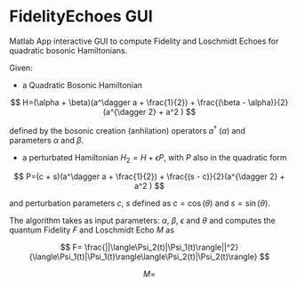 # FidelityEchoes GUI

Matlab App interactive GUI to compute Fidelity and Loschmidt Echoes for quadratic bosonic Hamiltonians.

Given: 
  - a Quadratic Bosonic Hamiltonian

  $$ H=(\alpha + \beta)(a^\dagger a + \frac{1}{2}) + \frac{(\beta - \alpha)}{2}(a^{\dagger 2} + a^2 ) $$

defined by the bosonic creation (anhilation) operators $a^\dagger$ ($a$) and parameters $\alpha$ and $\beta$.

  - a perturbated Hamiltonian $H_2 = H + \epsilon P$, with $P$ also in the quadratic form
  
  $$ P=(c + s)(a^\dagger a + \frac{1}{2}) + \frac{(s - c)}{2}(a^{\dagger 2} + a^2 ) $$
  
  and perturbation parameters $c$, $s$ defined as $c=\cos(\theta)$ and $s=\sin(\theta)$.
  
  The algorithm takes as input parameters: $\alpha$, $\beta$, $\epsilon$ and $\theta$ and computes the quantum Fidelity $F$ and Loschmidt Echo $M$ as
  
  $$ F= \frac{||\langle\Psi_2(t)|\Psi_1(t)\rangle||^2}{\langle\Psi_1(t)|\Psi_1(t)\rangle\langle\Psi_2(t)|\Psi_2(t)\rangle} $$
  
  $$ M= $$
